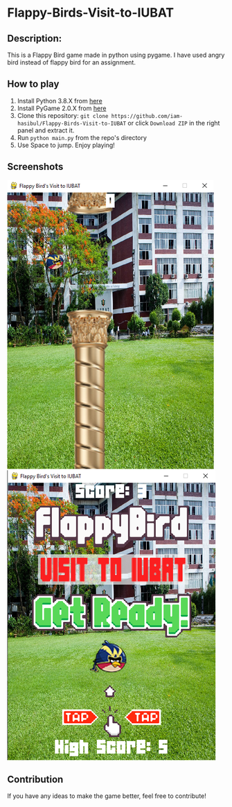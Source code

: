 # Flappy-Birds-Visit-to-IUBAT

## Description:
This is a Flappy Bird game made in python using pygame. I have used angry bird instead of flappy bird for an assignment.

## How to play
1. Install Python 3.8.X from [here](https://www.python.org/downloads/)
2. Install PyGame 2.0.X from [here](https://pypi.org/project/pygame/)
3. Clone this repository: `git clone https://github.com/iam-hasibul/Flappy-Birds-Visit-to-IUBAT` or click `Download ZIP` in the right panel and extract it.
4. Run `python main.py` from the repo's directory
5. Use Space to jump. Enjoy playing!

## Screenshots
<img src="screenshot-01.png" alt="Screenshot-01">
<img src="screenshot-02.png" alt="Screenshot-02">

## Contribution
If you have any ideas to make the game better, feel free to contribute!